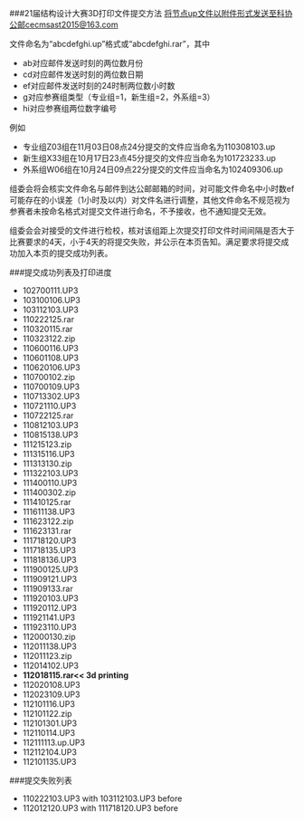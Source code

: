 ###21届结构设计大赛3D打印文件提交方法
将节点up文件以附件形式发送至科协公邮cecmsast2015@163.com

文件命名为“abcdefghi.up”格式或“abcdefghi.rar”，其中
- ab对应邮件发送时刻的两位数月份
- cd对应邮件发送时刻的两位数日期
- ef对应邮件发送时刻的24时制两位数小时数
- g对应参赛组类型（专业组=1，新生组=2，外系组=3）
- hi对应参赛组两位数字编号

例如
- 专业组Z03组在11月03日08点24分提交的文件应当命名为110308103.up
- 新生组X33组在10月17日23点45分提交的文件应当命名为101723233.up
- 外系组W06组在10月24日09点22分提交的文件应当命名为102409306.up

组委会将会核实文件命名与邮件到达公邮邮箱的时间，对可能文件命名中小时数ef可能存在的小误差（1小时及以内）对文件名进行调整，其他文件命名不规范视为参赛者未按命名格式对提交文件进行命名，不予接收，也不通知提交无效。

组委会会对接受的文件进行检校，核对该组距上次提交打印文件时间间隔是否大于比赛要求的4天，小于4天的将提交失败，并公示在本页告知。满足要求将提交成功加入本页的提交成功列表。

###提交成功列表及打印进度
- 102700111.UP3
- 103100106.UP3 
- 103112103.UP3
- 110222125.rar
- 110320115.rar
- 110323122.zip
- 110600116.UP3
- 110601108.UP3
- 110620106.UP3
- 110700102.zip
- 110700109.UP3
- 110713302.UP3
- 110721110.UP3
- 110722125.rar
- 110812103.UP3
- 110815138.UP3
- 111215123.zip
- 111315116.UP3
- 111313130.zip
- 111322103.UP3
- 111400110.UP3
- 111400302.zip
- 111410125.rar
- 111611138.UP3
- 111623122.zip
- 111623131.rar
- 111718120.UP3
- 111718135.UP3
- 111818136.UP3
- 111900125.UP3
- 111909121.UP3
- 111909133.rar
- 111920103.UP3
- 111920112.UP3
- 111921141.UP3
- 111923110.UP3
- 112000130.zip
- 112011138.UP3
- 112011123.zip
- 112014102.UP3
- **112018115.rar<< 3d printing**
- 112020108.UP3
- 112023109.UP3
- 112101116.UP3
- 112101122.zip
- 112101301.UP3
- 112110114.UP3
- 112111113.up.UP3
- 112112104.UP3
- 112101135.UP3


###提交失败列表
- 110222103.UP3 with 103112103.UP3 before
- 112012120.UP3 with 111718120.UP3 before

